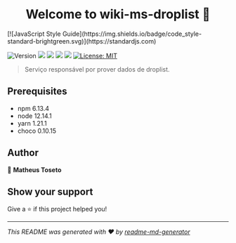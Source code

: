 <h1 align="center">Welcome to wiki-ms-droplist 👋</h1>
<p>[![JavaScript Style Guide](https://img.shields.io/badge/code_style-standard-brightgreen.svg)](https://standardjs.com)</p>
<p>
  <img alt="Version" src="https://img.shields.io/badge/version-1.0.0-blue.svg?cacheSeconds=2592000" />
  <img src="https://img.shields.io/badge/npm-%3E%3D6.13.4-blue.svg" />
  <img src="https://img.shields.io/badge/node-%3E%3D12.14.1-blue.svg" />
  <img src="https://img.shields.io/badge/yarn-1.21.1-blue.svg" />
  <img src="https://img.shields.io/badge/choco-0.10.15-blue.svg" />
  <a href="#" target="_blank">
    <img alt="License: MIT" src="https://img.shields.io/badge/License-MIT-yellow.svg" />
  </a>
</p>

> Serviço responsável por prover dados de droplist.

## Prerequisites

- npm 6.13.4
- node 12.14.1
- yarn 1.21.1
- choco 0.10.15

## Author

👤 **Matheus Toseto**


## Show your support

Give a ⭐️ if this project helped you!

***
_This README was generated with ❤️ by [readme-md-generator](https://github.com/kefranabg/readme-md-generator)_